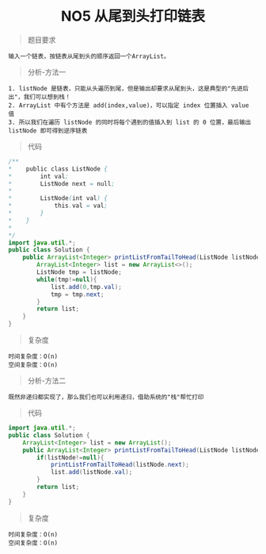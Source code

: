 # <center>NO5 从尾到头打印链表
>题目要求

    输入一个链表，按链表从尾到头的顺序返回一个ArrayList。

>分析-方法一

    1. listNode 是链表，只能从头遍历到尾，但是输出却要求从尾到头，这是典型的"先进后出"，我们可以想到栈！
    2. ArrayList 中有个方法是 add(index,value)，可以指定 index 位置插入 value 值
    3. 所以我们在遍历 listNode 的同时将每个遇到的值插入到 list 的 0 位置，最后输出 listNode 即可得到逆序链表

>代码
```java
/**
*    public class ListNode {
*        int val;
*        ListNode next = null;
*
*        ListNode(int val) {
*            this.val = val;
*        }
*    }
*
*/
import java.util.*;
public class Solution {
    public ArrayList<Integer> printListFromTailToHead(ListNode listNode) {
        ArrayList<Integer> list = new ArrayList<>();
        ListNode tmp = listNode;
        while(tmp!=null){
            list.add(0,tmp.val);
            tmp = tmp.next;
        }
        return list;
    }
}
```
>复杂度

    时间复杂度：O(n)
    空间复杂度：O(n)
>分析-方法二

    既然非递归都实现了，那么我们也可以利用递归，借助系统的"栈"帮忙打印

>代码
```java
import java.util.*;
public class Solution {
    ArrayList<Integer> list = new ArrayList();
    public ArrayList<Integer> printListFromTailToHead(ListNode listNode) {
        if(listNode!=null){
            printListFromTailToHead(listNode.next);
            list.add(listNode.val);
        }
        return list;
    }
}
```
>复杂度

    时间复杂度：O(n)
    空间复杂度：O(n)